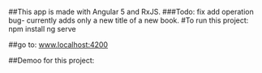 ##This app is made with Angular 5 and RxJS.
###Todo: fix add operation bug- currently adds only a new title of a new book.
#To run this project:
npm install
ng serve

##go to: www.localhost:4200

##Demoo for this project: 